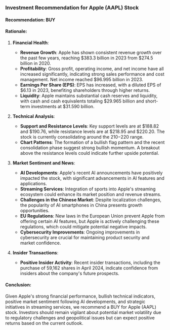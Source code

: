 ### Investment Recommendation for Apple (AAPL) Stock

#### Recommendation: BUY

#### Rationale:

1. **Financial Health**:
   - **Revenue Growth**: Apple has shown consistent revenue growth over the past few years, reaching $383.3 billion in 2023 from $274.5 billion in 2020.
   - **Profitability**: Gross profit, operating income, and net income have all increased significantly, indicating strong sales performance and cost management. Net income reached $96.995 billion in 2023.
   - **Earnings Per Share (EPS)**: EPS has increased, with a diluted EPS of $6.13 in 2023, benefiting shareholders through higher returns.
   - **Liquidity**: Apple maintains substantial cash reserves and liquidity, with cash and cash equivalents totaling $29.965 billion and short-term investments at $31.590 billion.

2. **Technical Analysis**:
   - **Support and Resistance Levels**: Key support levels are at $188.82 and $190.76, while resistance levels are at $218.95 and $220.20. The stock is currently consolidating around the $210-$220 range.
   - **Chart Patterns**: The formation of a bullish flag pattern and the recent consolidation phase suggest strong bullish momentum. A breakout above the resistance levels could indicate further upside potential.

3. **Market Sentiment and News**:
   - **AI Developments**: Apple's recent AI announcements have positively impacted the stock, with significant advancements in AI features and applications.
   - **Streaming Services**: Integration of sports into Apple's streaming ecosystem could enhance its market position and revenue streams.
   - **Challenges in the Chinese Market**: Despite localization challenges, the popularity of AI smartphones in China presents growth opportunities.
   - **EU Regulations**: New laws in the European Union prevent Apple from offering certain AI features, but Apple is actively challenging these regulations, which could mitigate potential negative impacts.
   - **Cybersecurity Improvements**: Ongoing improvements in cybersecurity are crucial for maintaining product security and market confidence.

4. **Insider Transactions**:
   - **Positive Insider Activity**: Recent insider transactions, including the purchase of 59,162 shares in April 2024, indicate confidence from insiders about the company's future prospects.

#### Conclusion:
Given Apple's strong financial performance, bullish technical indicators, positive market sentiment following AI developments, and strategic initiatives in streaming services, we recommend a BUY for Apple (AAPL) stock. Investors should remain vigilant about potential market volatility due to regulatory challenges and geopolitical issues but can expect positive returns based on the current outlook.